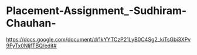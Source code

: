 # Placement-Assignment_-Sudhiram-Chauhan-
https://docs.google.com/document/d/1kYYTCzP21LyB0C4Sg2_kiTsGbi3XPv9FyTx0NljfTBQ/edit#
